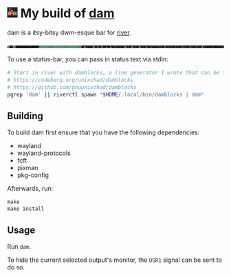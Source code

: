 # <img src="./misc/dam-repo.png" width="24"/> My build of [dam](https://codeberg.org/sewn/dam)

dam is a itsy-bitsy dwm-esque bar for [river].

![](./dam-damblocks.png)

To use a status-bar, you can pass in status text via stdin:
```sh
# Start in river with damblocks, a line generator I wrote that can be found on
# https://codeberg.org/unixchad/damblocks
# https://github.com/gnuunixchad/damblocks
pgrep 'dam' || riverctl spawn "$HOME/.local/bin/damblocks | dam"
```

## Building

To build dam first ensure that you have the following dependencies:

* wayland
* wayland-protocols
* fcft
* pixman
* pkg-config

Afterwards, run:
```
make
make install
```

## Usage

Run `dam`.

To hide the current selected output's monitor, the `USR1` signal can be
sent to do so.

[river]: https://codeberg.org/river
